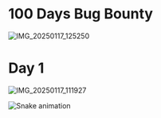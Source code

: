 # 100 Days Bug Bounty
![IMG_20250117_125250](https://github.com/user-attachments/assets/9a888af5-8dae-4b49-819c-1b2e24a2f77b)


# Day 1 
![IMG_20250117_111927](https://github.com/user-attachments/assets/ab094a04-2274-41e8-a817-b41a5e32f04f)

<img src="https://raw.githubusercontent.com/Cyberxpert1/Cyberxpert1/output/snake.svg" alt="Snake animation" />

###
